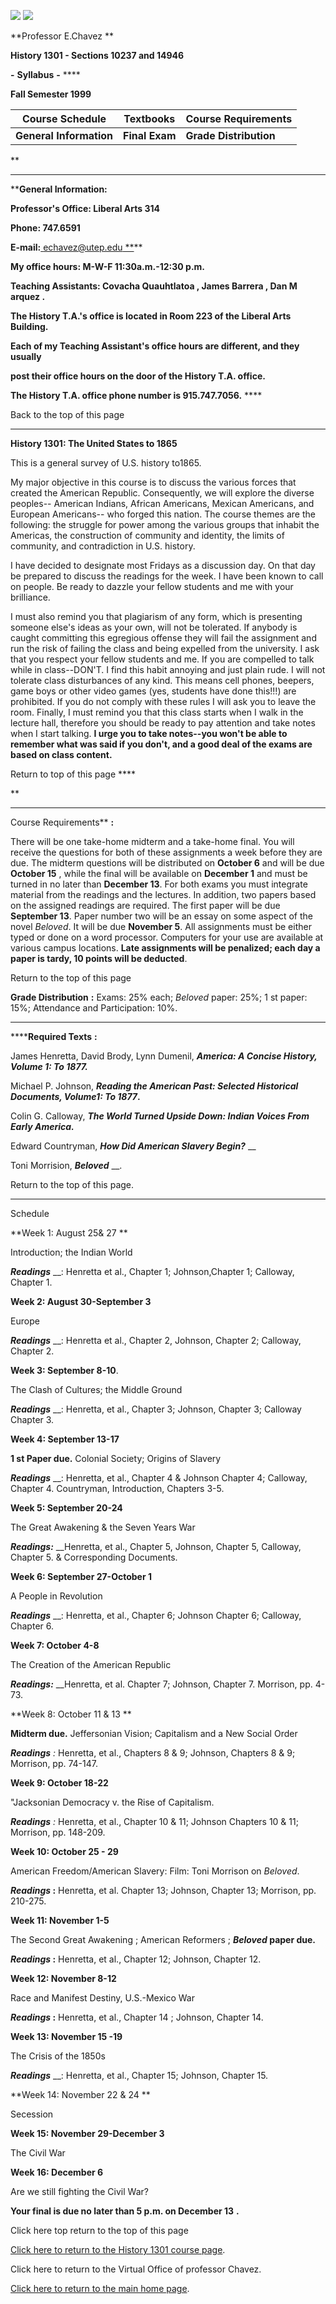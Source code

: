 ![](utepmainmandalla.gif) ![](uteptitle.gif)

**Professor E.Chavez **

**History 1301 - Sections 10237 and 14946**

**-** **Syllabus** **-** ****

**Fall Semester 1999**

**Course Schedule** | **Textbooks** | **Course Requirements**  
---|---|---  
**General Information** | **Final Exam** | **Grade Distribution**  
  
**

* * *

****General Information:**

**Professor's Office: Liberal Arts 314**

**Phone: 747.6591**

**E-mail:**[ echavez@utep.edu **](mailto:echavez@utep.edu)**

**My office hours: M-W-F 11:30a.m.-12:30 p.m.**

**Teaching Assistants: Covacha Quauhtlatoa , James Barrera , Dan M arquez .**

**The History T.A.'s office is located in Room 223 of the Liberal Arts
Building.**

**Each of my Teaching Assistant's office hours are different, and they
usually**

**post their office hours on the door of the History T.A. office.**

**The History T.A. office phone number is 915.747.7056.** ****

Back to the top of this page

* * *

**History 1301: The United States to 1865**

  
  

This is a general survey of U.S. history to1865.

My major objective in this course is to discuss the various forces that
created the American Republic. Consequently, we will explore the diverse
peoples-- American Indians, African Americans, Mexican Americans, and European
Americans-- who forged this nation. The course themes are the following: the
struggle for power among the various groups that inhabit the Americas, the
construction of community and identity, the limits of community, and
contradiction in U.S. history.

I have decided to designate most Fridays as a discussion day. On that day be
prepared to discuss the readings for the week. I have been known to call on
people. Be ready to dazzle your fellow students and me with your brilliance.

I must also remind you that plagiarism of any form, which is presenting
someone else's ideas as your own, will not be tolerated. If anybody is caught
committing this egregious offense they will fail the assignment and run the
risk of failing the class and being expelled from the university. I ask that
you respect your fellow students and me. If you are compelled to talk while in
class--DON'T. I find this habit annoying and just plain rude. I will not
tolerate class disturbances of any kind. This means cell phones, beepers, game
boys or other video games (yes, students have done this!!!) are prohibited. If
you do not comply with these rules I will ask you to leave the room. Finally,
I must remind you that this class starts when I walk in the lecture hall,
therefore you should be ready to pay attention and take notes when I start
talking. **I urge you to take notes--you won't be able to remember what was
said if you don't, and a good deal of the exams are based on class content.**

Return to top of this page ****

**

* * *

Course Requirements** **:**

There will be one take-home midterm and a take-home final. You will receive
the questions for both of these assignments a week before they are due. The
midterm questions will be distributed on **October 6** and will be due
**October 15** , while the final will be available on **December 1** and must
be turned in no later than **December 13**. For both exams you must integrate
material from the readings and the lectures. In addition, two papers based on
the assigned readings are required. The first paper will be due **September
13**. Paper number two will be an essay on some aspect of the novel _Beloved_.
It will be due **November 5**. All assignments must be either typed or done on
a word processor. Computers for your use are available at various campus
locations. **Late assignments will be penalized; each day a paper is tardy, 10
points will be deducted**.

Return to the top of this page

**Grade Distribution** **:** Exams: 25% each; _Beloved_ paper: 25%; 1 st
paper: 15%; Attendance and Participation: 10%.

* * *

******Required Texts** **:**

James Henretta, David Brody, Lynn Dumenil, **_America: A Concise History,
Volume 1: To 1877._**

Michael P. Johnson, **_Reading the American Past: Selected Historical
Documents, Volume1: To 1877_.**

Colin G. Calloway, **_The World Turned Upside Down: Indian Voices From Early
America._**

Edward Countryman, **_How Did American Slavery Begin?_** __

Toni Morrision, **_Beloved_** __.

Return to the top of this page.

* * *

Schedule

**Week 1: August 25& 27 **

Introduction; the Indian World

**_Readings_** __: Henretta et al., Chapter 1; Johnson,Chapter 1; Calloway,
Chapter 1.

  
  
  
  

**Week 2: August 30-September 3**

Europe

**_Readings_** __: Henretta et al., Chapter 2, Johnson, Chapter 2; Calloway,
Chapter 2.

  
  

**Week 3: September 8-10**.

The Clash of Cultures; the Middle Ground

**_Readings_** __: Henretta, et al., Chapter 3; Johnson, Chapter 3; Calloway
Chapter 3.

  
  

**Week 4: September 13-17**

**1 st Paper due.** Colonial Society; Origins of Slavery

**_Readings_** __: Henretta, et al., Chapter 4 & Johnson Chapter 4; Calloway,
Chapter 4. Countryman, Introduction, Chapters 3-5.

  
  

**Week 5: September 20-24**

The Great Awakening & the Seven Years War

**_Readings:_** __Henretta, et al., Chapter 5, Johnson, Chapter 5, Calloway,
Chapter 5. & Corresponding Documents.

  
  

**Week 6: September 27-October 1**

A People in Revolution

**_Readings_** __: Henretta, et al., Chapter 6; Johnson Chapter 6; Calloway,
Chapter 6.

  
  

**Week 7: October 4-8**

The Creation of the American Republic

**_Readings:_** __Henretta, et al. Chapter 7; Johnson, Chapter 7. Morrison,
pp. 4-73.

  
  

**Week 8: October 11 & 13 **

**Midterm due.** Jeffersonian Vision; Capitalism and a New Social Order

**_Readings_** _:_ Henretta, et al., Chapters 8  & 9; Johnson, Chapters 8 & 9;
Morrison, pp. 74-147.

  
  

**Week 9: October 18-22**

"Jacksonian Democracy v. the Rise of Capitalism.

**_Readings_** _:_ Henretta, et al., Chapter 10  & 11; Johnson Chapters 10 &
11; Morrison, pp. 148-209.

  
  

**Week 10: October 25 - 29**

American Freedom/American Slavery: Film: Toni Morrison on _Beloved_.

**_Readings_ :** Henretta, et al. Chapter 13; Johnson, Chapter 13; Morrison,
pp. 210-275.

  
  

**Week 11: November 1-5**

The Second Great Awakening ; American Reformers ; **_Beloved_ paper due.**

**_Readings_ :** Henretta, et al., Chapter 12; Johnson, Chapter 12.

  
  

**Week 12: November 8-12**

Race and Manifest Destiny, U.S.-Mexico War

**_Readings_ :** Henretta, et al., Chapter 14 ; Johnson, Chapter 14.

  
  

**Week 13: November 15 -19**

The Crisis of the 1850s

**_Readings_** __: Henretta, et al., Chapter 15; Johnson, Chapter 15.

  
  

**Week 14: November 22 & 24 **

Secession

  
  

**Week 15: November 29-December 3**

The Civil War

  
  

**Week 16: December 6**

Are we still fighting the Civil War?

  
  
  
  
  
  
  
  

**Your final is due no later than 5 p.m. on December 13** **.**

  
  

Click here top return to the top of this page

[Click here to return to the History 1301 course
page](http://www.utep.edu/echavez/courseone/1301home.html).

Click here to return to the Virtual Office of professor Chavez.

[Click here to return to the main home page](http://www.utep.edu/echavez).

  
  
  
  
  
  
  
  
  
  

